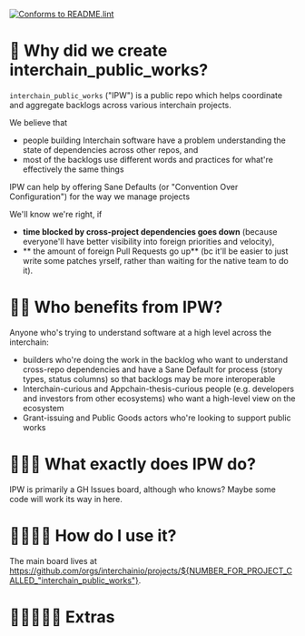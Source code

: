 [![Conforms to README.lint](https://img.shields.io/badge/README.lint-conforming-brightgreen)](https://github.com/strangelove-ventures/readme-dot-lint)

🌌 Why did we create interchain_public_works?
=============================

`interchain_public_works` ("IPW") is a public repo which helps coordinate and aggregate backlogs across various interchain projects. 

We believe that 
- people building Interchain software have a problem understanding the state of dependencies across other repos, and
- most of the backlogs use different words and practices for what're effectively the same things

IPW can help by offering Sane Defaults (or "Convention Over Configuration") for the way we manage projects

We'll know we're right, if
- **time blocked by cross-project dependencies goes down** (because everyone'll have better visibility into foreign priorities and velocity), 
- ** the amount of foreign Pull Requests go up** (bc it'll be easier to just write some patches yrself, rather than waiting for the native team to do it).

🌌🌌 Who benefits from IPW?
=============================

Anyone who's trying to understand software at a high level across the interchain:

- builders who're doing the work in the backlog who want to understand cross-repo dependencies and have a Sane Default for process (story types, status columns) so that backlogs may be more interoperable
- Interchain-curious and Appchain-thesis-curious people (e.g. developers and investors from other ecosystems) who want a high-level view on the ecosystem
- Grant-issuing and Public Goods actors who're looking to support public works
  

🌌🌌🌌 What exactly does IPW do?
=============================

IPW is primarily a GH Issues board, although who knows? Maybe some code will work its way in here.

🌌🌌🌌🌌 How do I use it?
=============================

The main board lives at https://github.com/orgs/interchainio/projects/${NUMBER_FOR_PROJECT_CALLED_"interchain_public_works"}.



🌌🌌🌌🌌🌌 Extras
=============================
